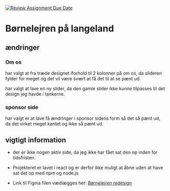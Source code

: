 [![Review Assignment Due Date](https://classroom.github.com/assets/deadline-readme-button-22041afd0340ce965d47ae6ef1cefeee28c7c493a6346c4f15d667ab976d596c.svg)](https://classroom.github.com/a/kLIfpuEh)



# Børnelejren på langeland

## ændringer

### Om os
har valgt at fra træde designet iforhold til 2 kolonner på om os, da slideren fylder for meget og det vil være svært at få det til at se pænt ud.

har valgt at lave en ny slider, da den gamle slider ikke kunne tilpasses til det design jeg havde i tankerne.

### sponsor side
har valgt er at lave få ændringer i sponsor sidens form så det så pænt ud, da det virket meget kantet og ikke så pænt ud.


## vigtigt information
- der er ikke nogen aktiv side, da jeg ikke har fået sat den op inden for tidsfristen.

- Projekteret er lavet i react og er derfor ikke muligt at åbne uden at have sat det op med npm og node.js

- Link til Figma filen vædlægges her: [Børnelejren redesign](https://www.figma.com/design/iEDZm6uBcBeBpYTJBXnaEt/Boernelejren?node-id=0-1&t=kQevqYEY3vEQGTwH-1)
